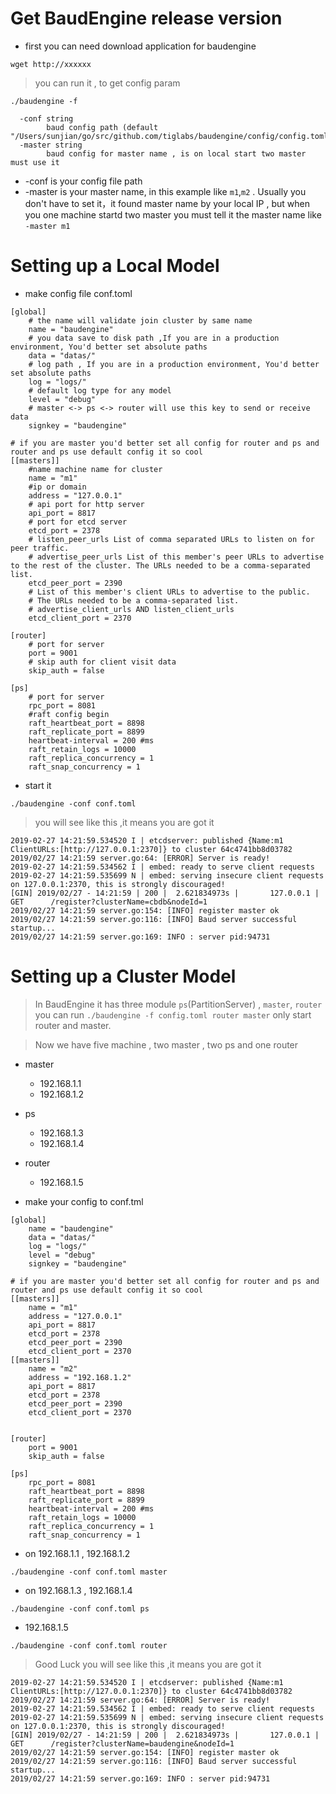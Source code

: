 # Get BaudEngine release version

* first you can need download application for baudengine

````
wget http://xxxxxx
````

> you can run it , to get config param

````$xslt
./baudengine -f

  -conf string
    	baud config path (default "/Users/sunjian/go/src/github.com/tiglabs/baudengine/config/config.toml")
  -master string
    	baud config for master name , is on local start two master must use it
````  
* -conf is your config file path 
* -master is your master name, in this example like `m1`,`m2` . Usually you don't have to set it，it found master name by your local IP ,  but when you one machine startd two master you must tell it the master name like `-master m1`                                                                

# Setting up a Local Model

* make config file conf.toml

````
[global]
    # the name will validate join cluster by same name
    name = "baudengine"
    # you data save to disk path ,If you are in a production environment, You'd better set absolute paths
    data = "datas/"
    # log path , If you are in a production environment, You'd better set absolute paths
    log = "logs/"
    # default log type for any model
    level = "debug"
    # master <-> ps <-> router will use this key to send or receive data
    signkey = "baudengine"

# if you are master you'd better set all config for router and ps and router and ps use default config it so cool
[[masters]]
    #name machine name for cluster
    name = "m1"
    #ip or domain
    address = "127.0.0.1"
    # api port for http server
    api_port = 8817
    # port for etcd server
    etcd_port = 2378
    # listen_peer_urls List of comma separated URLs to listen on for peer traffic.
    # advertise_peer_urls List of this member's peer URLs to advertise to the rest of the cluster. The URLs needed to be a comma-separated list.
    etcd_peer_port = 2390
    # List of this member's client URLs to advertise to the public.
    # The URLs needed to be a comma-separated list.
    # advertise_client_urls AND listen_client_urls
    etcd_client_port = 2370

[router]
    # port for server
    port = 9001
    # skip auth for client visit data
    skip_auth = false

[ps]
    # port for server
    rpc_port = 8081
    #raft config begin
    raft_heartbeat_port = 8898
    raft_replicate_port = 8899
    heartbeat-interval = 200 #ms
    raft_retain_logs = 10000
    raft_replica_concurrency = 1
    raft_snap_concurrency = 1

```` 

* start it

````
./baudengine -conf conf.toml
````

> you will see like this ,it means you are got it 

````
2019-02-27 14:21:59.534520 I | etcdserver: published {Name:m1 ClientURLs:[http://127.0.0.1:2370]} to cluster 64c4741bb8d03782
2019/02/27 14:21:59 server.go:64: [ERROR] Server is ready!
2019-02-27 14:21:59.534562 I | embed: ready to serve client requests
2019-02-27 14:21:59.535699 N | embed: serving insecure client requests on 127.0.0.1:2370, this is strongly discouraged!
[GIN] 2019/02/27 - 14:21:59 | 200 |  2.621834973s |       127.0.0.1 | GET      /register?clusterName=cbdb&nodeId=1
2019/02/27 14:21:59 server.go:154: [INFO] register master ok
2019/02/27 14:21:59 server.go:116: [INFO] Baud server successful startup...
2019/02/27 14:21:59 server.go:169: INFO : server pid:94731
````

# Setting up a Cluster Model

> In BaudEngine it has three module `ps`(PartitionServer) , `master`, `router` you can run `./baudengine -f config.toml router master` only start router and master.

> Now we have five machine , two master , two ps and one router

* master 
    * 192.168.1.1
    * 192.168.1.2
* ps
    * 192.168.1.3
    * 192.168.1.4
* router
    * 192.168.1.5


* make your config  to conf.tml

````
[global]
    name = "baudengine"
    data = "datas/"
    log = "logs/"
    level = "debug"
    signkey = "baudengine"

# if you are master you'd better set all config for router and ps and router and ps use default config it so cool
[[masters]]
    name = "m1"
    address = "127.0.0.1"
    api_port = 8817
    etcd_port = 2378
    etcd_peer_port = 2390
    etcd_client_port = 2370
[[masters]]
    name = "m2"
    address = "192.168.1.2"
    api_port = 8817
    etcd_port = 2378
    etcd_peer_port = 2390
    etcd_client_port = 2370
        

[router]
    port = 9001
    skip_auth = false

[ps]
    rpc_port = 8081
    raft_heartbeat_port = 8898
    raft_replicate_port = 8899
    heartbeat-interval = 200 #ms
    raft_retain_logs = 10000
    raft_replica_concurrency = 1
    raft_snap_concurrency = 1
````

* on 192.168.1.1 , 192.168.1.2

````
./baudengine -conf conf.toml master
````

* on 192.168.1.3 , 192.168.1.4

````
./baudengine -conf conf.toml ps
````

* 192.168.1.5

````
./baudengine -conf conf.toml router
````

> Good Luck you will see like this ,it means you are got it 

````
2019-02-27 14:21:59.534520 I | etcdserver: published {Name:m1 ClientURLs:[http://127.0.0.1:2370]} to cluster 64c4741bb8d03782
2019/02/27 14:21:59 server.go:64: [ERROR] Server is ready!
2019-02-27 14:21:59.534562 I | embed: ready to serve client requests
2019-02-27 14:21:59.535699 N | embed: serving insecure client requests on 127.0.0.1:2370, this is strongly discouraged!
[GIN] 2019/02/27 - 14:21:59 | 200 |  2.621834973s |       127.0.0.1 | GET      /register?clusterName=baudengine&nodeId=1
2019/02/27 14:21:59 server.go:154: [INFO] register master ok
2019/02/27 14:21:59 server.go:116: [INFO] Baud server successful startup...
2019/02/27 14:21:59 server.go:169: INFO : server pid:94731
````
